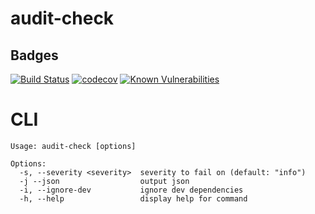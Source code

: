 # audit-check

## Badges  
[![Build Status](https://travis-ci.org/lee5i3/audit-check.svg?branch=master)](https://travis-ci.org/lee5i3/audit-check)
[![codecov](https://codecov.io/gh/lee5i3/audit-check/branch/master/graph/badge.svg)](https://codecov.io/gh/lee5i3/audit-check)
[![Known Vulnerabilities](https://snyk.io/test/github/lee5i3/audit-check/badge.svg)](https://snyk.io/test/github/lee5i3/audit-check)

# CLI
```
Usage: audit-check [options]

Options:
  -s, --severity <severity>  severity to fail on (default: "info")
  -j --json                  output json
  -i, --ignore-dev           ignore dev dependencies
  -h, --help                 display help for command
```